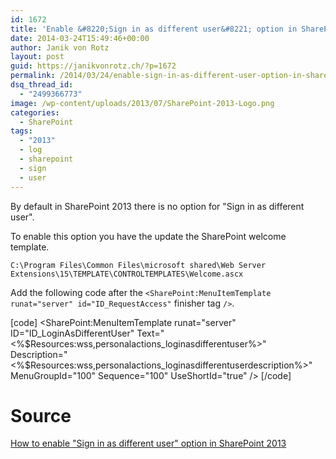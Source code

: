 ```yaml
---
id: 1672
title: 'Enable &#8220;Sign in as different user&#8221; option in SharePoint 2013'
date: 2014-03-24T15:49:46+00:00
author: Janik von Rotz
layout: post
guid: https://janikvonrotz.ch/?p=1672
permalink: /2014/03/24/enable-sign-in-as-different-user-option-in-sharepoint-2013/
dsq_thread_id:
  - "2499366773"
image: /wp-content/uploads/2013/07/SharePoint-2013-Logo.png
categories:
  - SharePoint
tags:
  - "2013"
  - log
  - sharepoint
  - sign
  - user
---
```

By default in SharePoint 2013 there is no option for "Sign in as different user".

To enable this option you have the update the SharePoint welcome template.<!--more-->

	C:\Program Files\Common Files\microsoft shared\Web Server Extensions\15\TEMPLATE\CONTROLTEMPLATES\Welcome.ascx

Add the following code after the `<SharePoint:MenuItemTemplate runat="server" id="ID_RequestAccess"` finisher tag `/>`.

[code]
<SharePoint:MenuItemTemplate runat="server" ID="ID_LoginAsDifferentUser"
  Text="<%$Resources:wss,personalactions_loginasdifferentuser%>"
  Description="<%$Resources:wss,personalactions_loginasdifferentuserdescription%>"
  MenuGroupId="100"
  Sequence="100"
  UseShortId="true"
/>
[/code]

# Source

[How to enable "Sign in as different user" option in SharePoint 2013](http://www.codeproject.com/Tips/684751/How-to-enable-Sign-in-as-different-user-option-in)

